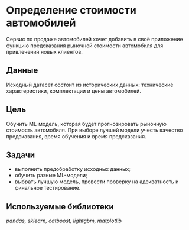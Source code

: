 # Определение стоимости автомобилей

Сервис по продаже автомобилей хочет добавить в своё приложение функцию предсказания рыночной стоимости автомобиля для привлечения новых клиентов.

## Данные

Исходный датасет состоит из исторических данных: технические характеристики, комплектации и цены автомобилей.

## Цель

Обучить ML-модель, которая будет прогнозировать рыночную стоимость автомобиля. При выборе лучшей модели учесть качество предсказания, время обучения и время предсказания. 

## Задачи

- выполнить предобработку исходных данных;
- обучить разные ML-модели;
- выбрать лучшую модель, провести проверку на адекватность и финальное тестирование.

## Используемые библиотеки

*pandas, sklearn, catboost, lightgbm, matplotlib*